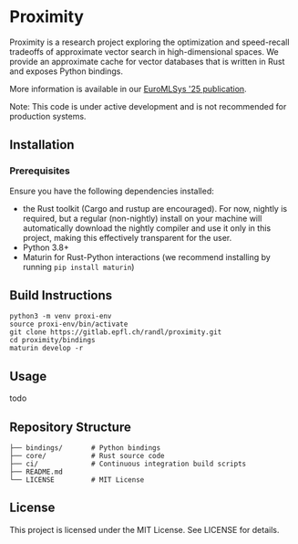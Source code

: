 # Proximity 

Proximity is a research project exploring the optimization and speed-recall tradeoffs of approximate vector search in high-dimensional spaces.
We provide an approximate cache for vector databases that is written in Rust and exposes Python bindings.

More information is available in our [EuroMLSys '25 publication](https://dl.acm.org/doi/10.1145/3721146.3721941).

Note: This code is under active development and is not recommended for production systems.

## Installation

### Prerequisites

Ensure you have the following dependencies installed:

- the Rust toolkit (Cargo and rustup are encouraged). For now, nightly is required, but a regular (non-nightly) install on your machine will automatically download the nightly compiler and use it only in this project, making this effectively transparent for the user.
- Python 3.8+
- Maturin for Rust-Python interactions (we recommend installing by running ```pip install maturin```)

## Build Instructions

``` 
python3 -m venv proxi-env
source proxi-env/bin/activate
git clone https://gitlab.epfl.ch/randl/proximity.git
cd proximity/bindings
maturin develop -r
```

## Usage

todo

## Repository Structure

```proximity/
├── bindings/       # Python bindings
├── core/           # Rust source code
├── ci/             # Continuous integration build scripts
├── README.md
└── LICENSE         # MIT License
```
## License

This project is licensed under the MIT License. See LICENSE for details.

